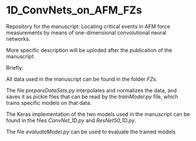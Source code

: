 # 1D_ConvNets_on_AFM_FZs

Repository for the manuscript: Locating critical events in AFM force measurements by means of one-dimensional convolutional neural networks.

More specific description will be uploded after the publication of the manuscript.

Briefly:

All data used in the manuscript can be found in the folder *FZs*.

The file *prepareDataSets.py* interpolates and normalizes the data, and saves it as pickle files that can be read by the *trainModel.py* file, which trains specific models on that data.

The Keras implementation of the two models used in the manuscript can be found in the files *ConvNet_1D.py* and *ResNet50_1D.py*.

The file *evaluateModel.py* can be used to evaluate the trained models